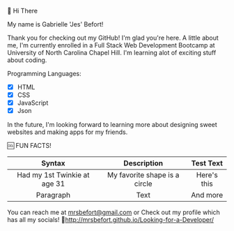 👋 Hi There

My name is Gabrielle 'Jes' Befort!

Thank you for checking out my GitHub! I'm glad you're here. A little about me, I'm currently enrolled in a Full Stack Web Development Bootcamp at University of North Carolina Chapel Hill. I'm learning alot of exciting stuff about coding. 

Programming Languages: 
- [x] HTML
- [x] CSS
- [x] JavaScript
- [x] Json

In the future, I'm looking forward to learning more about designing sweet websites and making apps for my friends. 

:cool: FUN FACTS!

| Syntax      | Description | Test Text     |
| :---:       |    :----:   |     :---:     |
| Had my 1st Twinkie at age 31     | My favorite shape is a circle       | Here's this   |
| Paragraph   | Text        | And more      |

You can reach me at mrsbefort@gmail.com 
or 
Check out my profile which has all my socials! :link:http://mrsbefort.github.io/Looking-for-a-Developer/ 


